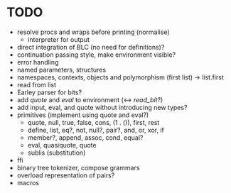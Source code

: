 TODO
====

* resolve procs and wraps before printing (normalise)
    * interpreter for output
* direct integration of BLC (no need for definitions)?
* continuation passing style, make environment visible?
* error handling
* named parameters, structures
* namespaces, contexts, objects and polymorphism
  (first list) -> list.first
* read from list
* Earley parser for bits?
* add *quote* and *eval* to environment (<-> *read\_bit*?)
* add input, eval, and quote without introducing new types?
* primitives (implement using quote and eval?)
    * quote, null, true, false, cons, (1 . ()), first, rest
    * define, list, eq?, not, null?, pair?, and, or, xor, if
    * member?, append, assoc, cond, equal?
    * eval, quasiquote, quote
    * sublis (substitution)
* ffi
* binary tree tokenizer, compose grammars
* overload representation of pairs?
* macros
